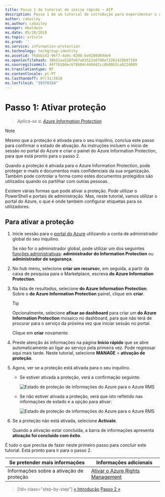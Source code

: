 ```yaml
---
title: Passo 1 do tutorial de início rápido – AIP
description: Passo 1 de um tutorial de introdução para experimentar o Azure Information Protection rapidamente – a criação de ativar o serviço de proteção.
author: cabailey
ms.author: cabailey
manager: mbaldwin
ms.date: 05/28/2018
ms.topic: article
ms.prod: ''
ms.service: information-protection
ms.technology: techgroup-identity
ms.assetid: f6dbb143-96f7-4a9c-8208-be9280d69de9
ms.openlocfilehash: 38b52aa528fe87a03522a8790ef3261429b07189
ms.sourcegitcommit: 44ff610dec678604c449d42cc0b0863ca8224009
ms.translationtype: MT
ms.contentlocale: pt-PT
ms.lasthandoff: 07/31/2018
ms.locfileid: "39370324"
---
```

# <a name="step-1-activate-protection"></a>Passo 1: Ativar proteção
 
>*Aplica-se a: [Azure Information Protection](https://azure.microsoft.com/pricing/details/information-protection)*

> [!NOTE]
>Mesmo que a proteção é ativada para o seu inquilino, conclua este passo para confirmar o estado de ativação. As instruções incluem o início de sessão no portal do Azure e criar o painel do Azure Information Protection, para que está pronto para o passo 2.

Quando a proteção é ativada para o Azure Information Protection, pode proteger e-mails e documentos mais confidenciais da sua organização. Também pode controlar a forma como estes documentos protegidos são utilizados quando os partilhar com outras pessoas. 

Existem várias formas que pode ativar a proteção. Pode utilizar o PowerShell e portais de administração. Mas, neste tutorial, vamos utilizar o portal do Azure, o que é onde também configurar etiquetas para os utilizadores. 

## <a name="to-activate-protection"></a>Para ativar a proteção

1. Inicie sessão para o [portal do Azure](https://portal.azure.com) utilizando a conta de administrador global do seu inquilino. 
    
    Se não for o administrador global, pode utilizar um dos seguintes [funções administrativas](/azure/active-directory/active-directory-assign-admin-roles-azure-portal): **administrador do Information Protection** ou **administrador de segurança**.

2. No hub menu, selecione **criar um recurso**e, em seguida, a partir da caixa de pesquisa para o Marketplace, escreva **do Azure Information Protection**. 
    
3. Na lista de resultados, selecione **do Azure Information Protection**. Sobre o **do Azure Information Protection** painel, clique em **criar**.
    
    > [!TIP] 
    > Opcionalmente, selecione **afixar ao dashboard** para criar um **do Azure Information Protection** mosaico no dashboard, para que não terá de procurar para o serviço da próxima vez que iniciar sessão no portal.
    
    Clique em **criar** novamente.

4. Preste atenção às informações na página **Início rápido** que se abre automaticamente ao ligar ao serviço pela primeira vez. Pode regressar aqui mais tarde. Neste tutorial, selecione **MANAGE** > **ativação de proteção**. 

5. Agora, ver se a proteção está ativada para o seu inquilino. 
    
    - Se estiver ativada a proteção, verá a confirmação seguinte:
        
        ![Estado de proteção de informações do Azure para o Azure RMS](../media/info-protect-azurerms-activated.png)
        
    - Se não estiver ativada a proteção, verá que isto refletido nas informações de estado e a opção para ativar:
        
        ![Estado de proteção de informações do Azure para o Azure RMS](../media/info-protect-azurerms-deactivated.png)

6. Se a proteção não está ativada, selecione **Activate**. 

    Quando a ativação estar concluída, a barra de informações apresenta **ativação foi concluído com êxito**.

É tudo o que precisa de fazer neste primeiro passo para concluir este tutorial. Está pronto para ir para o passo 2.

|Se pretender mais informações|Informações adicionais|
|--------------------------------|--------------------------|
|Informações sobre a ativação de proteção|[Ativar o Azure Rights Management](../deploy-use/activate-service.md)|


>[!div class="step-by-step"]
[&#171; Introdução](infoprotect-quick-start-tutorial.md)
[Passo 2 &#187;](infoprotect-tutorial-step2.md)

